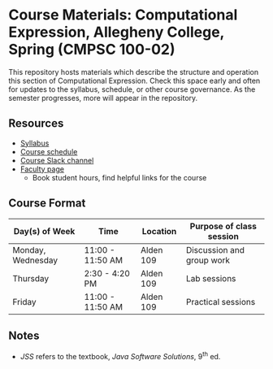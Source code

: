 # Course Materials: Computational Expression, Allegheny College, Spring (CMPSC 100-02)

This repository hosts materials which describe the structure and operation this section of Computational Expression. Check this space early and often for updates to the syllabus, schedule, or other course governance. As the semester progresses, more will appear in the repository.

## Resources

* [Syllabus](Syllabus/CMPSC%20100%20-%20Syllabus.pdf)
* [Course schedule](https://docs.google.com/spreadsheets/d/1MzJ7nBsTnJiAB8_5iMOdA-K4L3J4oGIcIAaJVTBJyHk/edit?usp=sharing)
* [Course Slack channel](https://cmpsc-100-02-sp-2020.slack.com)
* [Faculty page](https://www.cs.allegheny.edu/sites/dluman/)
    * Book student hours, find helpful links for the course
    
## Course Format

|Day(s) of Week   |Time            |Location |Purpose of class session |
|-----------------|----------------|---------|-------------------------|
|Monday, Wednesday|11:00 - 11:50 AM|Alden 109|Discussion and group work|
|Thursday           |2:30 - 4:20 PM  |Alden 109|Lab sessions             |
|Friday           |11:00 - 11:50 AM|Alden 109|Practical sessions       |

## Notes

* _JSS_ refers to the textbook, _Java Software Solutions_, 9<sup>th</sup> ed.